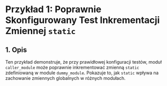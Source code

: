 # Przykład 1: Poprawnie Skonfigurowany Test Inkrementacji Zmiennej `static`

## 1. Opis
Ten przykład demonstruje, że przy prawidłowej konfiguracji testów, moduł `caller_module` może poprawnie inkrementować zmienną `static` zdefiniowaną w module `dummy_module`. Pokazuje to, jak `static` wpływa na zachowanie zmiennych globalnych w różnych modułach.


